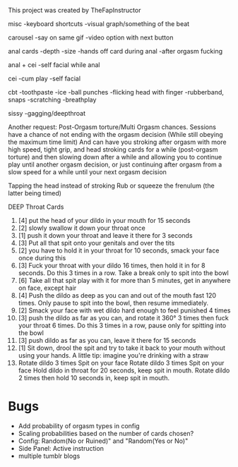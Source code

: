 This project was created by TheFapInstructor

misc
-keyboard shortcuts
-visual graph/something of the beat

carousel
-say on same gif
-video option with next button

anal cards
-depth
-size
-hands off card during anal
-after orgasm fucking

anal + cei
-self facial while anal

cei
-cum play
-self facial

cbt
-toothpaste
-ice
-ball punches
-flicking head with finger
-rubberband, snaps
-scratching
-breathplay

sissy
-gagging/deepthroat

Another request: Post-Orgasm torture/Multi Orgasm chances. Sessions have a chance of not ending with the orgasm decision (While still obeying the maximum time limit) And can have you stroking after orgasm with more high speed, tight grip, and head stroking cards for a while (post-orgasm torture) and then slowing down after a while and allowing you to continue play until another orgasm decision, or just continuing after orgasm from a slow speed for a while until your next orgasm decision


Tapping the head instead of stroking
Rub or squeeze the frenulum (the latter being timed)


DEEP Throat Cards
1. [4] put the head of your dildo in your mouth for 15 seconds
2. [2] slowly swallow it down your throat once
3. [1] push it down your throat and leave it there for 3 seconds
4. [3] Put all that spit onto your genitals and over the tits
5. [2] you have to hold it in your throat for 10 seconds, smack your face once during this
6. [3] Fuck your throat with your dildo 16 times, then hold it in for 8 seconds. Do this 3 times in a row. Take a break only to spit into the bowl
7. [6] Take all that spit play with it for more than 5 minutes, get in anywhere on face, except hair
8. [4] Push the dildo as deep as you can and out of the mouth fast 120 times. Only pause to spit into the bowl, then resume immediately.
9. [2] Smack your face with wet dildo hard enough to feel punished 4 times
10. [3] push the dildo as far as you can, and rotate it 360° 3 times then fuck your throat 6 times. Do this 3 times in a row, pause only for spitting into the bowl
11. [3] push dildo as far as you can, leave it there for 15 seconds
12. [1] Sit down, drool the spit and try to take it back to your mouth without using your hands. A little tip: imagine you're drinking with a straw
13. Rotate dildo 3 times
Spit on your face
Rotate dildo 3 times
Spit on your face
Hold dildo in throat for 20 seconds, keep spit in mouth.
Rotate dildo 2 times then hold 10 seconds in, keep spit in mouth.



Bugs
================================================================
- Add probability of orgasm types in config
- Scaling probabilities based on the number of cards chosen?
- Config: Random(No or Ruined)" and "Random(Yes or No)"
- Side Panel: Active instruction
- multiple tumblr blogs

